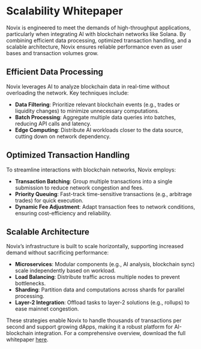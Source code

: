 # Scalability Whitepaper

Novix is engineered to meet the demands of high-throughput applications, particularly when integrating AI with blockchain networks like Solana. By combining efficient data processing, optimized transaction handling, and a scalable architecture, Novix ensures reliable performance even as user bases and transaction volumes grow.

## Efficient Data Processing
Novix leverages AI to analyze blockchain data in real-time without overloading the network. Key techniques include:
- **Data Filtering**: Prioritize relevant blockchain events (e.g., trades or liquidity changes) to minimize unnecessary computations.
- **Batch Processing**: Aggregate multiple data queries into batches, reducing API calls and latency.
- **Edge Computing**: Distribute AI workloads closer to the data source, cutting down on network dependency.

## Optimized Transaction Handling
To streamline interactions with blockchain networks, Novix employs:
- **Transaction Batching**: Group multiple transactions into a single submission to reduce network congestion and fees.
- **Priority Queuing**: Fast-track time-sensitive transactions (e.g., arbitrage trades) for quick execution.
- **Dynamic Fee Adjustment**: Adapt transaction fees to network conditions, ensuring cost-efficiency and reliability.

## Scalable Architecture
Novix’s infrastructure is built to scale horizontally, supporting increased demand without sacrificing performance:
- **Microservices**: Modular components (e.g., AI analysis, blockchain sync) scale independently based on workload.
- **Load Balancing**: Distribute traffic across multiple nodes to prevent bottlenecks.
- **Sharding**: Partition data and computations across shards for parallel processing.
- **Layer-2 Integration**: Offload tasks to layer-2 solutions (e.g., rollups) to ease mainnet congestion.

These strategies enable Novix to handle thousands of transactions per second and support growing dApps, making it a robust platform for AI-blockchain integration. For a comprehensive overview, download the full whitepaper [here](#download-whitepaper).
